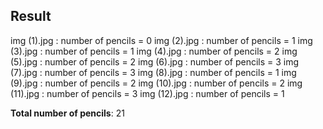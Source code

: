 ## Result ##

img (1).jpg : number of pencils =  0
img (2).jpg : number of pencils =  1
img (3).jpg : number of pencils =  1
img (4).jpg : number of pencils =  2
img (5).jpg : number of pencils =  2
img (6).jpg : number of pencils =  3
img (7).jpg : number of pencils =  3
img (8).jpg : number of pencils =  1
img (9).jpg : number of pencils =  2
img (10).jpg : number of pencils =  2
img (11).jpg : number of pencils =  3
img (12).jpg : number of pencils =  1

**Total number of pencils**:  21
